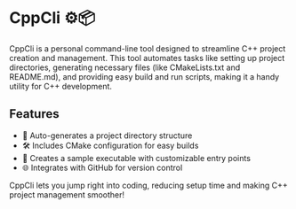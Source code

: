 # CppCli ⚙️📦

CppCli is a personal command-line tool designed to streamline C++ project creation and management. This tool automates tasks like setting up project directories, generating necessary files (like CMakeLists.txt and README.md), and providing easy build and run scripts, making it a handy utility for C++ development.

## Features
- 📁 Auto-generates a project directory structure
- 🛠️ Includes CMake configuration for easy builds
- 🚀 Creates a sample executable with customizable entry points
- 🌐 Integrates with GitHub for version control

CppCli lets you jump right into coding, reducing setup time and making C++ project management smoother!

